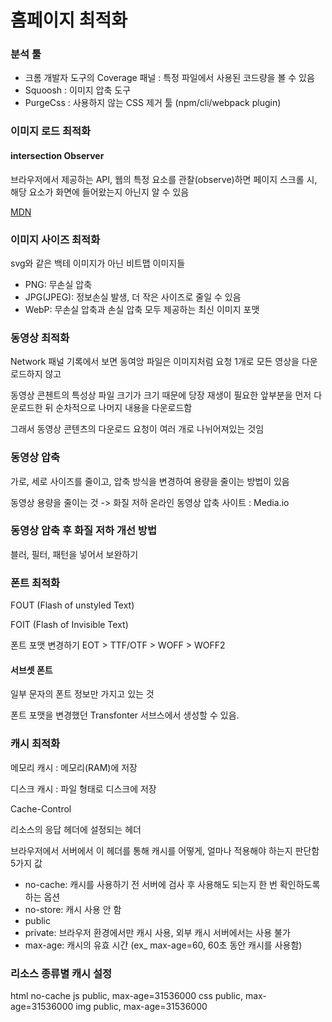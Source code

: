 # 홈페이지 최적화

### 분석 툴

- 크롬 개발자 도구의 Coverage 패널 : 특정 파일에서 사용된 코드량을 볼 수 있음
- Squoosh : 이미지 압축 도구
- PurgeCss : 사용하지 않는 CSS 제거 툴 (npm/cli/webpack plugin)

### 이미지 로드 최적화

#### intersection Observer

브라우저에서 제공하는 API, 웹의 특정 요소를 관찰(observe)하면 페이지 스크롤 시, 해당 요소가 화면에 들어왔는지 아닌지 알 수 있음

[MDN](https://developer.mozilla.org/en-US/docs/Web/API/Intersection_Observer_API)

### 이미지 사이즈 최적화

svg와 같은 백테 이미지가 아닌 비트맵 이미지들

- PNG: 무손실 압축
- JPG(JPEG): 정보손실 발생, 더 작은 사이즈로 줄일 수 있음
- WebP: 무손실 압축과 손실 압축 모두 제공하는 최신 이미지 포맷

### 동영상 최적화

Network 패널 기록에서 보면 동여앙 파일은 이미지처럼 요청 1개로 모든 영상을 다운로드하지 않고

동영상 콘첸트의 특성상 파일 크기가 크기 때문에 당장 재생이 필요한 앞부분을 먼저 다운로드한 뒤 순차적으로 나머지 내용을 다운로드함

그래서 동영상 콘텐츠의 다운로드 요청이 여러 개로 나뉘어져있는 것임

### 동영상 압축

가로, 세로 사이즈를 줄이고, 압축 방식을 변경하여 용량을 줄이는 방법이 있음

동영상 용량을 줄이는 것 -> 화질 저하
온라인 동영상 압축 사이트 : Media.io

### 동영상 압축 후 화질 저하 개선 방법

블러, 필터, 패턴을 넣어서 보완하기

### 폰트 최적화

FOUT (Flash of unstyled Text)

FOIT (Flash of Invisible Text)

폰트 포맷 변경하기
EOT > TTF/OTF > WOFF > WOFF2

#### 서브셋 폰트

일부 문자의 폰트 정보만 가지고 있는 것

폰트 포맷을 변경했던 Transfonter 서브스에서 생성할 수 있음.

### 캐시 최적화

메모리 캐시 : 메모리(RAM)에 저장

디스크 캐시 : 파일 형태로 디스크에 저장

Cache-Control

리소스의 응답 헤더에 설정되는 헤더

브라우저에서 서버에서 이 헤더를 통해 캐시를 어떻게, 얼마나 적용해야 하는지 판단함
5가지 값

- no-cache: 캐시를 사용하기 전 서버에 검사 후 사용해도 되는지 한 번 확인하도록 하는 옵션
- no-store: 캐시 사용 안 함
- public
- private: 브라우저 환경에서만 캐시 사용, 외부 캐시 서버에서는 사용 불가
- max-age: 캐시의 유효 시간 (ex\_ max-age=60, 60초 동안 캐시를 사용함)

### 리소스 종류별 캐시 설정

html no-cache
js public, max-age=31536000
css public, max-age=31536000
img public, max-age=31536000
